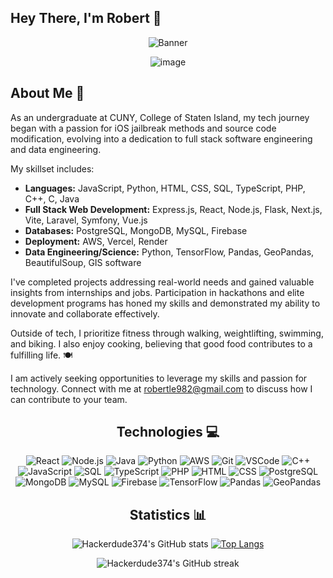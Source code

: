 ## Hey There, I'm Robert 👋

<div align="center">
  
![Banner](https://i.pinimg.com/originals/e8/f1/4e/e8f14e5073f1017049914bd2b2513d65.gif)

![image](https://github.com/user-attachments/assets/ba6f7b9d-3c43-4a9c-8630-51dbdf481c0b)

</div>

## About Me 🚀

As an undergraduate at CUNY, College of Staten Island, my tech journey began with a passion for iOS jailbreak methods and source code modification, evolving into a dedication to full stack software engineering and data engineering.

My skillset includes:
- **Languages:** JavaScript, Python, HTML, CSS, SQL, TypeScript, PHP, C++, C, Java
- **Full Stack Web Development:** Express.js, React, Node.js, Flask, Next.js, Vite, Laravel, Symfony, Vue.js
- **Databases:** PostgreSQL, MongoDB, MySQL, Firebase
- **Deployment:** AWS, Vercel, Render
- **Data Engineering/Science:** Python, TensorFlow, Pandas, GeoPandas, BeautifulSoup, GIS software

I've completed projects addressing real-world needs and gained valuable insights from internships and jobs. Participation in hackathons and elite development programs has honed my skills and demonstrated my ability to innovate and collaborate effectively.

Outside of tech, I prioritize fitness through walking, weightlifting, swimming, and biking. I also enjoy cooking, believing that good food contributes to a fulfilling life. 🍽️

I am actively seeking opportunities to leverage my skills and passion for technology. Connect with me at robertle982@gmail.com to discuss how I can contribute to your team.

<div align="center">
  
## Technologies 💻
![React](https://img.icons8.com/color/48/000000/react-native.png) 
![Node.js](https://img.icons8.com/color/48/000000/nodejs.png) 
![Java](https://img.icons8.com/color/48/000000/java-coffee-cup-logo.png) 
![Python](https://img.icons8.com/color/48/000000/python.png) 
![AWS](https://img.icons8.com/color/48/000000/amazon-web-services.png) 
![Git](https://img.icons8.com/color/48/000000/git.png) 
![VSCode](https://img.icons8.com/color/48/000000/visual-studio-code-2019.png) 
![C++](https://img.icons8.com/color/48/000000/c-plus-plus-logo.png) 
![JavaScript](https://img.icons8.com/color/48/000000/javascript.png) 
![SQL](https://img.icons8.com/color/48/000000/sql.png) 
![TypeScript](https://img.icons8.com/color/48/000000/typescript.png) 
![PHP](https://img.icons8.com/color/48/000000/php.png) 
![HTML](https://img.icons8.com/color/48/000000/html-5.png) 
![CSS](https://img.icons8.com/color/48/000000/css3.png) 
![PostgreSQL](https://img.icons8.com/color/48/000000/postgreesql.png) 
![MongoDB](https://img.icons8.com/color/48/000000/mongodb.png) 
![MySQL](https://img.icons8.com/color/48/000000/mysql-logo.png) 
![Firebase](https://img.icons8.com/color/48/000000/firebase.png) 
![TensorFlow](https://img.icons8.com/color/48/000000/tensorflow.png) 
![Pandas](https://img.icons8.com/color/48/000000/pandas.png) 
![GeoPandas](https://img.icons8.com/color/48/000000/geopandas.png)

## Statistics 📊
![Hackerdude374's GitHub stats](https://github-readme-stats.vercel.app/api?username=Hackerdude374&show_icons=true&theme=radical) [![Top Langs](https://github-readme-stats.vercel.app/api/top-langs/?username=Hackerdude374&layout=compact&theme=radical)](https://github.com/Hackerdude374/github-readme-stats) 

![Hackerdude374's GitHub streak](https://github-readme-streak-stats.herokuapp.com/?user=Hackerdude374&theme=radical) 

</div>
